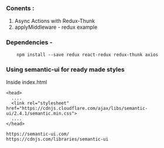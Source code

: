 ### Conents : 
1. Async Actions with Redux-Thunk
2. applyMiddleware - redux example

### Dependencies -

        npm install --save redux react-redux redux-thunk axios

### Using semantic-ui for ready made styles

Inside index.html

    <head>
      ....
      <link rel="stylesheet" href="https://cdnjs.cloudflare.com/ajax/libs/semantic-ui/2.4.1/semantic.min.css">
      ....
    </head>

    https://semantic-ui.com/
    https://cdnjs.com/libraries/semantic-ui

